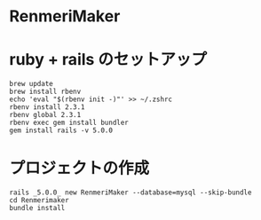 # RenmeriMaker

# ruby + rails のセットアップ
```
brew update
brew install rbenv
echo 'eval "$(rbenv init -)"' >> ~/.zshrc
rbenv install 2.3.1
rbenv global 2.3.1
rbenv exec gem install bundler
gem install rails -v 5.0.0
```

# プロジェクトの作成
```
rails _5.0.0_ new RenmeriMaker --database=mysql --skip-bundle
cd Renmerimaker
bundle install
```
